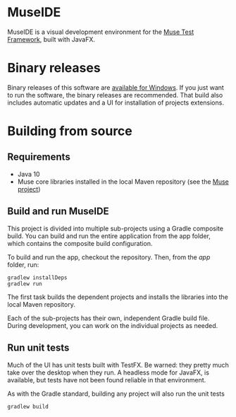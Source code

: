 # MuseIDE
MuseIDE is a visual development environment for the [Muse Test Framework](https://github.com/ChrisLMerrill/muse), built with JavaFX.

# Binary releases

Binary releases of this software are [available for Windows](http://ide4selenium.com/download). If you just want to run the software, the binary releases are recommended. That build also includes automatic updates and a UI for installation of projects extensions.

# Building from source

## Requirements

* Java 10
* Muse core libraries installed in the local Maven repository (see the [Muse project](https://github.com/ChrisLMerrill/muse))

## Build and run MuseIDE

This project is divided into multiple sub-projects using a Gradle composite build. You can build and run the entire application from the app folder, which contains the composite build configuration.

To build and run the app, checkout the repository. Then, from the *app* folder, run:

    gradlew installDeps
    gradlew run

The first task builds the dependent projects and installs the libraries into the local Maven repository.

Each of the sub-projects has their own, independent Gradle build file. During development, you can work on the individual projects as needed.

## Run unit tests

Much of the UI has unit tests built with TestFX. Be warned: they pretty much take over the desktop when they run. A headless mode for JavaFX, is available, but tests have not been found reliable in that environment.

As with the Gradle standard, building any project will also run the unit tests

    gradlew build  
